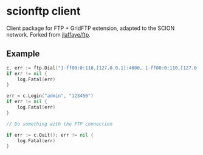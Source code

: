 # scionftp client

Client package for FTP + GridFTP extension, adapted to the SCION network.
Forked from [jlaffaye/ftp](https://github.com/jlaffaye/ftp).

## Example ##

```go
c, err := ftp.Dial("1-ff00:0:110,[127.0.0.1]:4000, 1-ff00:0:110,[127.0.0.1]:2121", ftp.DialWithTimeout(5*time.Second))
if err != nil {
    log.Fatal(err)
}

err = c.Login("admin", "123456")
if err != nil {
    log.Fatal(err)
}

// Do something with the FTP connection

if err := c.Quit(); err != nil {
    log.Fatal(err)
}
```
